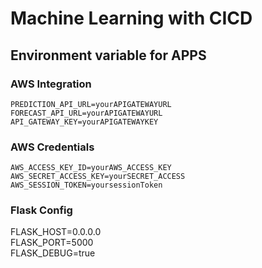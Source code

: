 # Machine Learning with CICD


## Environment variable for APPS
### AWS Integration
`PREDICTION_API_URL=yourAPIGATEWAYURL`<br/>
`FORECAST_API_URL=yourAPIGATEWAYURL`<br/>
`API_GATEWAY_KEY=yourAPIGATEWAYKEY`<br/>

### AWS Credentials
`AWS_ACCESS_KEY_ID=yourAWS_ACCESS_KEY`<br/>
`AWS_SECRET_ACCESS_KEY=yourSECRET_ACCESS`<br/>
`AWS_SESSION_TOKEN=yoursessionToken`<br/>

### Flask Config
FLASK_HOST=0.0.0.0<br/>
FLASK_PORT=5000<br/>
FLASK_DEBUG=true<br/>